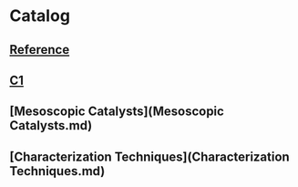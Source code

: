 # Catalog

## [Reference](Reference.md)

## [C1](C1.md)

## [Mesoscopic Catalysts](Mesoscopic Catalysts.md)

## [Characterization Techniques](Characterization Techniques.md)